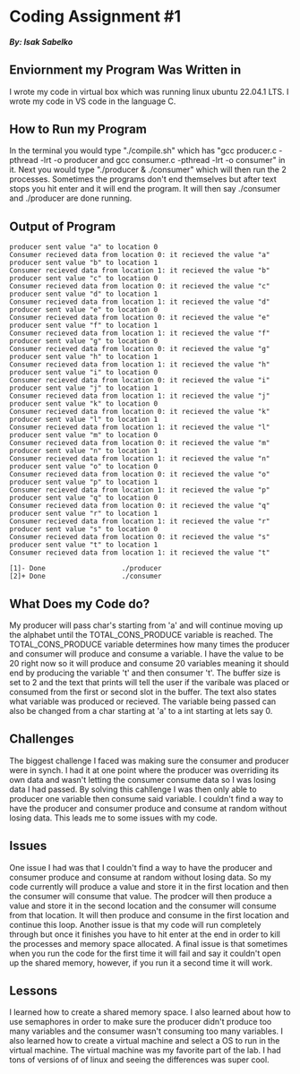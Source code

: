 # Coding Assignment #1
##### By: Isak Sabelko

## Enviornment my Program Was Written in

I wrote my code in virtual box which was running linux ubuntu 22.04.1 LTS. I wrote my code in VS code in the language C. 

## How to Run my Program

In the terminal you would type "./compile.sh" which has "gcc producer.c -pthread -lrt -o producer
and gcc consumer.c -pthread -lrt -o consumer" in it. Next you would type "./producer & ./consumer"
which will then run the 2 processes. Sometimes the programs don't end themselves but after text stops you hit enter and it will end the program. It will then say ./consumer and ./producer are done running. 

## Output of Program 
```code 
producer sent value "a" to location 0
Consumer recieved data from location 0: it recieved the value "a"
producer sent value "b" to location 1
Consumer recieved data from location 1: it recieved the value "b"
producer sent value "c" to location 0
Consumer recieved data from location 0: it recieved the value "c"
producer sent value "d" to location 1
Consumer recieved data from location 1: it recieved the value "d"
producer sent value "e" to location 0
Consumer recieved data from location 0: it recieved the value "e"
producer sent value "f" to location 1
Consumer recieved data from location 1: it recieved the value "f"
producer sent value "g" to location 0
Consumer recieved data from location 0: it recieved the value "g"
producer sent value "h" to location 1
Consumer recieved data from location 1: it recieved the value "h"
producer sent value "i" to location 0
Consumer recieved data from location 0: it recieved the value "i"
producer sent value "j" to location 1
Consumer recieved data from location 1: it recieved the value "j"
producer sent value "k" to location 0
Consumer recieved data from location 0: it recieved the value "k"
producer sent value "l" to location 1
Consumer recieved data from location 1: it recieved the value "l"
producer sent value "m" to location 0
Consumer recieved data from location 0: it recieved the value "m"
producer sent value "n" to location 1
Consumer recieved data from location 1: it recieved the value "n"
producer sent value "o" to location 0
Consumer recieved data from location 0: it recieved the value "o"
producer sent value "p" to location 1
Consumer recieved data from location 1: it recieved the value "p"
producer sent value "q" to location 0
Consumer recieved data from location 0: it recieved the value "q"
producer sent value "r" to location 1
Consumer recieved data from location 1: it recieved the value "r"
producer sent value "s" to location 0
Consumer recieved data from location 0: it recieved the value "s"
producer sent value "t" to location 1
Consumer recieved data from location 1: it recieved the value "t"

[1]- Done                   ./producer
[2]+ Done                   ./consumer
```

## What Does my Code do?

My producer will pass char's starting from 'a' and will continue moving up the alphabet until 
the TOTAL_CONS_PRODUCE variable is reached. The TOTAL_CONS_PRODUCE variable determines how many times the producer and consumer will produce and consume a variable. I have the value to be 20 right now so it will produce and consume 20 variables meaning it should end by producing the variable 't' and then consumer 't'. The buffer size is set to 2 and the text that prints will tell the user if the varibale was placed or consumed from the first or second slot in the buffer. The text also states what variable was produced or recieved. The variable being passed can also be changed from a char starting at 'a' to a int starting at lets say 0. 

## Challenges

The biggest challenge I faced was making sure the consumer and producer were in synch. I had it at one point where the producer was overriding its own data and wasn't letting the consumer consume data so I was losing data I had passed. By solving this cahllenge I was then only able to producer one variable then consume said variable. I couldn't find a way to have the producer and consumer produce and consume at random without losing data. This leads me to some issues with my code.

## Issues

One issue I had was that I couldn't find a way to have the producer and consumer produce and consume at random without losing data. So my code currently will produce a value and store it in the first location and then the consumer will consume that value. The prodcer will then produce a value and store it in the second location and the consumer will consume from that location. It will then produce and consume in the first location and continue this loop. Another issue is that my code will run completely through but once it finishes you have to hit enter at the end in order to kill the processes and memory space allocated. A final issue is that sometimes when you run the code for the first time it will fail and say it couldn't open up the shared memory, however, if you run it a second time it will work. 

## Lessons

I learned how to create a shared memory space. I also learned about how to use semaphores in order to make sure the producer didn't produce too many variables and the consumer wasn't consuming too many variables. I also learned how to create a virtual machine and select a OS to run in the virtual machine. The virtual machine was my favorite part of the lab. I had tons of versions of of linux and seeing the differences was super cool. 



